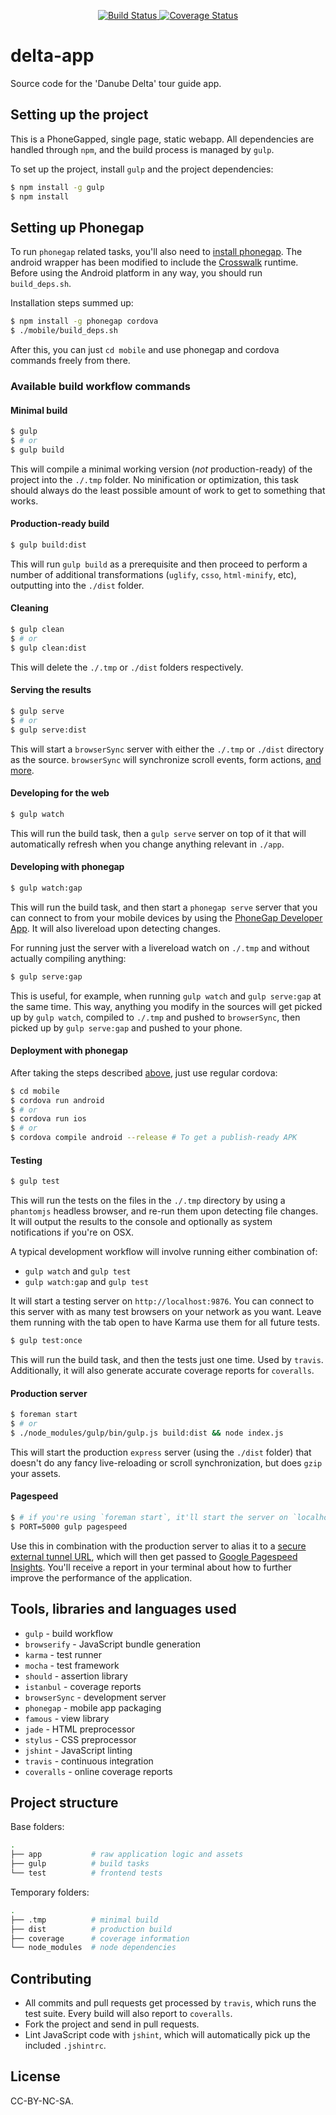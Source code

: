 <p align="center">
  <a href="https://travis-ci.org/readfwd/delta-app" target="_blank">
    <img src="https://travis-ci.org/readfwd/delta-app.svg?branch=master" title="Build Status" />
  </a>
  <a href='https://coveralls.io/r/readfwd/delta-app?branch=master'>
    <img src='https://coveralls.io/repos/readfwd/delta-app/badge.png?branch=master' alt='Coverage Status' />
  </a>
</p>

# delta-app

Source code for the 'Danube Delta' tour guide app.

## Setting up the project

This is a PhoneGapped, single page, static webapp. All dependencies are handled through `npm`, and the build process is managed by `gulp`.

To set up the project, install `gulp` and the project dependencies:

```bash
$ npm install -g gulp
$ npm install
```

## Setting up Phonegap

To run `phonegap` related tasks, you'll also need to [install phonegap](http://phonegap.com/install/).
The android wrapper has been modified to include the [Crosswalk](https://crosswalk-project.org) runtime. Before using the Android platform in any way, you should run `build_deps.sh`.

Installation steps summed up:

```bash
$ npm install -g phonegap cordova
$ ./mobile/build_deps.sh
```

After this, you can just `cd mobile` and use phonegap and cordova commands freely from there.


### Available build workflow commands

#### Minimal build

```bash
$ gulp
$ # or
$ gulp build
```

This will compile a minimal working version (*not* production-ready) of the project into the `./.tmp` folder. No minification or optimization, this task should always do the least possible amount of work to get to something that works.

#### Production-ready build

```bash
$ gulp build:dist
```

This will run `gulp build` as a prerequisite and then proceed to perform a number of additional transformations (`uglify`, `csso`, `html-minify`, etc), outputting into the `./dist` folder.

#### Cleaning

```bash
$ gulp clean
$ # or
$ gulp clean:dist
```

This will delete the `./.tmp` or `./dist` folders respectively.

#### Serving the results

```bash
$ gulp serve
$ # or
$ gulp serve:dist
```

This will start a `browserSync` server with either the `./.tmp` or `./dist` directory as the source. `browserSync` will synchronize scroll events, form actions, [and more](http://www.browsersync.io).

#### Developing for the web

```bash
$ gulp watch
```

This will run the build task, then a `gulp serve` server on top of it that will automatically refresh when you change anything relevant in `./app`.

#### Developing with phonegap


```bash
$ gulp watch:gap
```

This will run the build task, and then start a `phonegap serve` server that you can connect to from your mobile devices by using the [PhoneGap Developer App](http://app.phonegap.com). It will also livereload upon detecting changes.

For running just the server with a livereload watch on `./.tmp` and without actually compiling anything:

```bash
$ gulp serve:gap
```

This is useful, for example, when running `gulp watch` and `gulp serve:gap` at the same time. This way, anything you modify in the sources will get picked up by `gulp watch`, compiled to `./.tmp` and pushed to `browserSync`, then picked up by `gulp serve:gap` and pushed to your phone.

#### Deployment with phonegap

After taking the steps described [above](#setting-up-phonegap), just use regular cordova:

```bash
$ cd mobile
$ cordova run android
$ # or
$ cordova run ios
$ # or
$ cordova compile android --release # To get a publish-ready APK
```

#### Testing

```bash
$ gulp test
```

This will run the tests on the files in the `./.tmp` directory by using a `phantomjs` headless browser, and re-run them upon detecting file changes. It will output the results to the console and optionally as system notifications if you're on OSX.

A typical development workflow will involve running either combination of:

* `gulp watch` and `gulp test`
* `gulp watch:gap` and `gulp test`

It will start a testing server on `http://localhost:9876`. You can connect to this server with as many test browsers on your network as you want. Leave them running with the tab open to have Karma use them for all future tests.

```bash
$ gulp test:once
```

This will run the build task, and then the tests just one time. Used by `travis`. Additionally, it will also generate accurate coverage reports for `coveralls`.

#### Production server

```bash
$ foreman start
$ # or
$ ./node_modules/gulp/bin/gulp.js build:dist && node index.js
```

This will start the production `express` server (using the `./dist` folder) that doesn't do any fancy live-reloading or scroll synchronization, but does `gzip` your assets.

#### Pagespeed

```bash
$ # if you're using `foreman start`, it'll start the server on `localhost:5000`
$ PORT=5000 gulp pagespeed
```

Use this in combination with the production server to alias it to a [secure external tunnel URL](https://ngrok.com), which will then get passed to [Google Pagespeed Insights](https://developers.google.com/speed/pagespeed/insights/). You'll receive a report in your terminal about how to further improve the performance of the application.

## Tools, libraries and languages used

* `gulp` - build workflow
* `browserify` - JavaScript bundle generation
* `karma` - test runner
* `mocha` - test framework
* `should` - assertion library
* `istanbul` - coverage reports
* `browserSync` - development server
* `phonegap` - mobile app packaging
* `famous` - view library
* `jade` - HTML preprocessor
* `stylus` - CSS preprocessor
* `jshint` - JavaScript linting
* `travis` - continuous integration
* `coveralls` - online coverage reports

## Project structure

Base folders:

```bash
.
├── app           # raw application logic and assets
├── gulp          # build tasks
└── test          # frontend tests
```

Temporary folders:

```bash
.
├── .tmp          # minimal build
├── dist          # production build
├── coverage      # coverage information
└── node_modules  # node dependencies
```

## Contributing

* All commits and pull requests get processed by `travis`, which runs the test suite. Every build will also report to `coveralls`.
* Fork the project and send in pull requests.
* Lint JavaScript code with `jshint`, which will automatically pick up the included `.jshintrc`.

## License

CC-BY-NC-SA.
